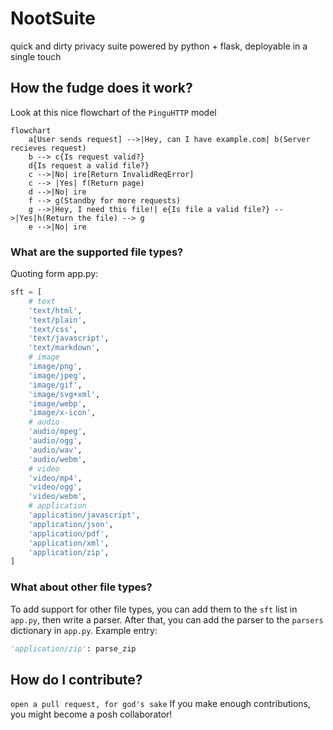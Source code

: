 # NootSuite
quick and dirty privacy suite powered by python + flask, deployable in a single touch
## How the fudge does it work?
Look at this nice flowchart of the `PinguHTTP` model
```mermaid
flowchart
    a[User sends request] -->|Hey, can I have example.com| b(Server recieves request)
    b --> c{Is request valid?}
    d{Is request a valid file?}
    c -->|No| ire[Return InvalidReqError]
    c --> |Yes| f(Return page)
    d -->|No| ire
    f --> g(Standby for more requests)
    g -->|Hey, I need this file!| e{Is file a valid file?} -->|Yes|h(Return the file) --> g
    e -->|No| ire
```
### What are the supported file types?
Quoting form app.py:
```python
sft = [
    # text
    'text/html',
    'text/plain',
    'text/css',
    'text/javascript',
    'text/markdown',
    # image
    'image/png',
    'image/jpeg',
    'image/gif',
    'image/svg+xml',
    'image/webp',
    'image/x-icon',
    # audio
    'audio/mpeg',
    'audio/ogg',
    'audio/wav',
    'audio/webm',
    # video
    'video/mp4',
    'video/ogg',
    'video/webm',
    # application
    'application/javascript',
    'application/json',
    'application/pdf',
    'application/xml',
    'application/zip',    
]
```
### What about other file types?
To add support for other file types, you can add them to the `sft` list in `app.py`, then write a parser.
After that, you can add the parser to the `parsers` dictionary in `app.py`.
Example entry:
```python
'application/zip': parse_zip
```
## How do I contribute?
`open a pull request, for god's sake`
If you make enough contributions, you might become a posh collaborator!